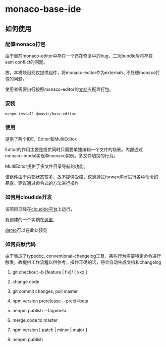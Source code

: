 # monaco-base-ide

## 如何使用

### 配置monaco打包

由于目前monaco-editor中存在一个还在修复中的bug，二次bundle后将存在esm conflict的问题。

故，本模块目前仅提供组件，将monaco-editor作为externals, 不处理monaco打包的问题。

使用者需要自行按照monaco-editor的[文档](https://github.com/microsoft/monaco-editor/blob/main/docs/integrate-esm.md)去配置打包。

### 安装

```
nenpm install @music/base-editor
```

### 使用

提供了两个IDE，Editor和MultiEditor.

Editor的作用主要是提供同时只需要单独编辑一个文件的场景。内部通过monaco-modal实现单monaco实例，多文件切换的行为。

MultiEditor提供了多文件目录导航的功能。

该组件由于内部状态较多，故不提供受控，仅通通过forwardRef进行各种命令的暴露。建议通过命令式的方法进行操作

### 如何用cloudide开发

该项目已经在[cloudide平台](https://st.music.163.com/st/idestudio/)上运行，

我创建的一个实例在[这里](https://st.music.163.com/st/idestudio/openide?ideId=iaf7410d82e6b&projectName=monaco-editor-playground),

[demo](http://dev-iaf7410d82e6b-ide.igame.163.com/)可以在此处预览

### 如何贡献代码

由于集成了typedoc, conventional-changelog工具，某些行为需要特定命令进行触发，故提供工作流程以供参考，操作正确的话，将会自动生成文档和changelog

1. git checkout -b [feature | fix]/ [ xxx ]

2. change code

3. git commit changes, pull master

3. npm version prerelease --preid=beta

4. nenpm publish --tag=beta

5. merge code to master

6. npm version [ patch | minor | major ]

7. nenpm publish
